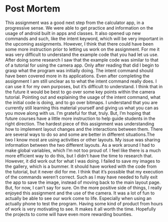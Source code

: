 # Post Mortem
This assignment was a good next step from the calculator app, in a progressive sense. We were able to get practice and information on the usage of android built in apps and classes. It also opened up new commands and such, like the intent keyword, which will be very important in the upcoming assignments. 
	However, I think that there could have been some more instruction prior to letting us work on the assignment. For me it was very difficult to understand the example code that you had let us use. After doing some research I saw that the example code was similar to that of a tutorial for using the camera app. Only after reading that did I begin to grasp what the program was initially doing. The intent command should have been covered more in its applications. Even after completing the assignment I am still unclear as to what the intent command really does. I can use it for my own purposes, but it’s difficult to understand. I think that in the future it would be best to go over some key points within the camera tutorial. Pointing out and explaining the usage of the intent command, what the initial code is doing, and to go over bitmaps. I understand that you are currently still learning this material yourself and giving us what you can as you move along with us. I’m grateful for that, truly. But, I’m hoping that future courses have a little more instruction to help guide students in the right direction. 
	The hardest piece of this assignment was understanding how to implement layout changes and the interactions between them. There are several ways to do so and some are better in different situations.The two I know most are using activities or other layouts. My issue was sharing information between the two different layouts. As a work around I had to make global variables, which I’m not too proud of. I feel like there is a much more efficient way to do this, but I didn’t have the time to research that. However, it did work out for what I was doing.
	I failed to save my images to the gallery, which is a bummer. It should have worked with the code from the tutorial, but it never did for me. I think that it’s possible that my execution of the commands weren’t correct. Such as I may have needed to fully exit the app to save the image, instead of moving back to the main layout page. But, for now, I can’t say for sure. 
	On the more positive side of things, I really enjoyed this assignment and the use of the camera. It was a lot of fun to actually be able to see our work come to life. Especially when using an actually phone to test the program. Having some kind of product from hours of work is very motivating to see. It makes it all worth the time. Hopefully the projects to come will have even more rewarding bounties. 
	


